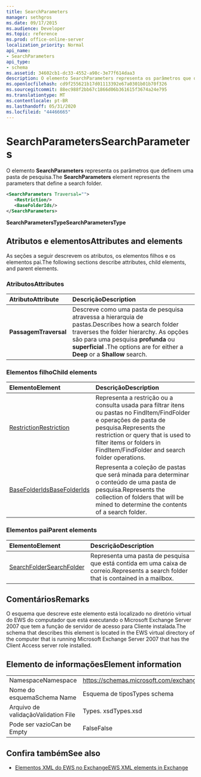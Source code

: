 ```yaml
---
title: SearchParameters
manager: sethgros
ms.date: 09/17/2015
ms.audience: Developer
ms.topic: reference
ms.prod: office-online-server
localization_priority: Normal
api_name:
- SearchParameters
api_type:
- schema
ms.assetid: 34602cb1-dc33-4552-a98c-3e77f614daa3
description: O elemento SearchParameters representa os parâmetros que definem uma pasta de pesquisa.
ms.openlocfilehash: cd9f255621b17d01113392e67a0301b01b70f326
ms.sourcegitcommit: 88ec988f2bb67c1866d06b361615f3674a24e795
ms.translationtype: MT
ms.contentlocale: pt-BR
ms.lasthandoff: 05/31/2020
ms.locfileid: "44466665"
---
```

# <a name="searchparameters"></a><span data-ttu-id="6dd25-103">SearchParameters</span><span class="sxs-lookup"><span data-stu-id="6dd25-103">SearchParameters</span></span>

<span data-ttu-id="6dd25-104">O elemento **SearchParameters** representa os parâmetros que definem uma pasta de pesquisa.</span><span class="sxs-lookup"><span data-stu-id="6dd25-104">The **SearchParameters** element represents the parameters that define a search folder.</span></span> 
  
```xml
<SearchParameters Traversal="">
   <Restriction/>
   <BaseFolderIds/>
</SearchParameters>
```

 <span data-ttu-id="6dd25-105">**SearchParametersType**</span><span class="sxs-lookup"><span data-stu-id="6dd25-105">**SearchParametersType**</span></span>
## <a name="attributes-and-elements"></a><span data-ttu-id="6dd25-106">Atributos e elementos</span><span class="sxs-lookup"><span data-stu-id="6dd25-106">Attributes and elements</span></span>

<span data-ttu-id="6dd25-107">As seções a seguir descrevem os atributos, os elementos filhos e os elementos pai.</span><span class="sxs-lookup"><span data-stu-id="6dd25-107">The following sections describe attributes, child elements, and parent elements.</span></span>
  
### <a name="attributes"></a><span data-ttu-id="6dd25-108">Atributos</span><span class="sxs-lookup"><span data-stu-id="6dd25-108">Attributes</span></span>

|<span data-ttu-id="6dd25-109">**Atributo**</span><span class="sxs-lookup"><span data-stu-id="6dd25-109">**Attribute**</span></span>|<span data-ttu-id="6dd25-110">**Descrição**</span><span class="sxs-lookup"><span data-stu-id="6dd25-110">**Description**</span></span>|
|:-----|:-----|
|<span data-ttu-id="6dd25-111">**Passagem**</span><span class="sxs-lookup"><span data-stu-id="6dd25-111">**Traversal**</span></span> <br/> |<span data-ttu-id="6dd25-112">Descreve como uma pasta de pesquisa atravessa a hierarquia de pastas.</span><span class="sxs-lookup"><span data-stu-id="6dd25-112">Describes how a search folder traverses the folder hierarchy.</span></span> <span data-ttu-id="6dd25-113">As opções são para uma pesquisa **profunda** ou **superficial** .</span><span class="sxs-lookup"><span data-stu-id="6dd25-113">The options are for either a **Deep** or a **Shallow** search.</span></span>  <br/> |
   
### <a name="child-elements"></a><span data-ttu-id="6dd25-114">Elementos filho</span><span class="sxs-lookup"><span data-stu-id="6dd25-114">Child elements</span></span>

|<span data-ttu-id="6dd25-115">**Elemento**</span><span class="sxs-lookup"><span data-stu-id="6dd25-115">**Element**</span></span>|<span data-ttu-id="6dd25-116">**Descrição**</span><span class="sxs-lookup"><span data-stu-id="6dd25-116">**Description**</span></span>|
|:-----|:-----|
|[<span data-ttu-id="6dd25-117">Restriction</span><span class="sxs-lookup"><span data-stu-id="6dd25-117">Restriction</span></span>](restriction.md) <br/> |<span data-ttu-id="6dd25-118">Representa a restrição ou a consulta usada para filtrar itens ou pastas no FindItem/FindFolder e operações de pasta de pesquisa.</span><span class="sxs-lookup"><span data-stu-id="6dd25-118">Represents the restriction or query that is used to filter items or folders in FindItem/FindFolder and search folder operations.</span></span>  <br/> |
|[<span data-ttu-id="6dd25-119">BaseFolderIds</span><span class="sxs-lookup"><span data-stu-id="6dd25-119">BaseFolderIds</span></span>](basefolderids.md) <br/> |<span data-ttu-id="6dd25-120">Representa a coleção de pastas que será minada para determinar o conteúdo de uma pasta de pesquisa.</span><span class="sxs-lookup"><span data-stu-id="6dd25-120">Represents the collection of folders that will be mined to determine the contents of a search folder.</span></span>  <br/> |
   
### <a name="parent-elements"></a><span data-ttu-id="6dd25-121">Elementos pai</span><span class="sxs-lookup"><span data-stu-id="6dd25-121">Parent elements</span></span>

|<span data-ttu-id="6dd25-122">**Elemento**</span><span class="sxs-lookup"><span data-stu-id="6dd25-122">**Element**</span></span>|<span data-ttu-id="6dd25-123">**Descrição**</span><span class="sxs-lookup"><span data-stu-id="6dd25-123">**Description**</span></span>|
|:-----|:-----|
|[<span data-ttu-id="6dd25-124">SearchFolder</span><span class="sxs-lookup"><span data-stu-id="6dd25-124">SearchFolder</span></span>](searchfolder.md) <br/> |<span data-ttu-id="6dd25-125">Representa uma pasta de pesquisa que está contida em uma caixa de correio.</span><span class="sxs-lookup"><span data-stu-id="6dd25-125">Represents a search folder that is contained in a mailbox.</span></span>  <br/> |
   
## <a name="remarks"></a><span data-ttu-id="6dd25-126">Comentários</span><span class="sxs-lookup"><span data-stu-id="6dd25-126">Remarks</span></span>

<span data-ttu-id="6dd25-127">O esquema que descreve este elemento está localizado no diretório virtual do EWS do computador que está executando o Microsoft Exchange Server 2007 que tem a função de servidor de acesso para Cliente instalada.</span><span class="sxs-lookup"><span data-stu-id="6dd25-127">The schema that describes this element is located in the EWS virtual directory of the computer that is running Microsoft Exchange Server 2007 that has the Client Access server role installed.</span></span>
  
## <a name="element-information"></a><span data-ttu-id="6dd25-128">Elemento de informações</span><span class="sxs-lookup"><span data-stu-id="6dd25-128">Element information</span></span>

|||
|:-----|:-----|
|<span data-ttu-id="6dd25-129">Namespace</span><span class="sxs-lookup"><span data-stu-id="6dd25-129">Namespace</span></span>  <br/> |https://schemas.microsoft.com/exchange/services/2006/types  <br/> |
|<span data-ttu-id="6dd25-130">Nome do esquema</span><span class="sxs-lookup"><span data-stu-id="6dd25-130">Schema Name</span></span>  <br/> |<span data-ttu-id="6dd25-131">Esquema de tipos</span><span class="sxs-lookup"><span data-stu-id="6dd25-131">Types schema</span></span>  <br/> |
|<span data-ttu-id="6dd25-132">Arquivo de validação</span><span class="sxs-lookup"><span data-stu-id="6dd25-132">Validation File</span></span>  <br/> |<span data-ttu-id="6dd25-133">Types. xsd</span><span class="sxs-lookup"><span data-stu-id="6dd25-133">Types.xsd</span></span>  <br/> |
|<span data-ttu-id="6dd25-134">Pode ser vazio</span><span class="sxs-lookup"><span data-stu-id="6dd25-134">Can be Empty</span></span>  <br/> |<span data-ttu-id="6dd25-135">False</span><span class="sxs-lookup"><span data-stu-id="6dd25-135">False</span></span>  <br/> |
   
## <a name="see-also"></a><span data-ttu-id="6dd25-136">Confira também</span><span class="sxs-lookup"><span data-stu-id="6dd25-136">See also</span></span>



- [<span data-ttu-id="6dd25-137">Elementos XML do EWS no Exchange</span><span class="sxs-lookup"><span data-stu-id="6dd25-137">EWS XML elements in Exchange</span></span>](ews-xml-elements-in-exchange.md)

